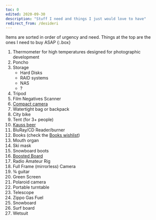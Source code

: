 ```yaml
---
toc: 0
edited: 2020-09-30
description: "Stuff I need and things I just would love to have"
redirect_from: /desideri
---
```

Items are sorted in order of urgency and need. Things at the top are the ones I need to buy ASAP
{:.box}

1. Thermometer for high temperatures designed for photographic development
1. Poncho
1. Storage
    - Hard Disks
    - RAID systems
    - NAS
    -  ?
1. Tripod
1. Film Negatives Scanner
1. [Compact camera](https://www.wired.com/gallery/best-compact-cameras/ )
1. Watertight bag or backpack
1. City bike
1. Tent (for 3+ people)
1. [Kauss beer](http://kauss.it)
1. BluRay/CD Reader/burner
1. Books (check the [Books wishlist](/Books#Wishlist))
1. Mouth organ
1. Ski mask
1. Snowboard boots
1. [Boosted Board](https://boostedusa.com/collections/electric-skateboards)
1. Radio Amateur Rig
1. Full Frame (mirrorless) Camera
1. ¾ guitar
1. Green Screen
1. Polaroid camera
1. Portable turntable
1. Telescope
1. Zippo Gas Fuel
1. Snowboard
1. Surf board
1. Wetsuit
